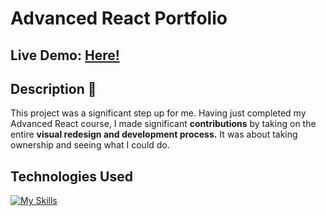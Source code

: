 # Advanced React Portfolio

## Live Demo: [Here!](https://advanced-react-portfolio.netlify.app/)

## Description 🙂
This project was a significant step up for me. Having just completed my Advanced React course, I made significant **contributions** by taking on the entire **visual redesign and development process.** It was about taking ownership and seeing what I could do.

## Technologies Used
[![My Skills](https://skillicons.dev/icons?i=html,css,js,react,git)](https://skillicons.dev)
